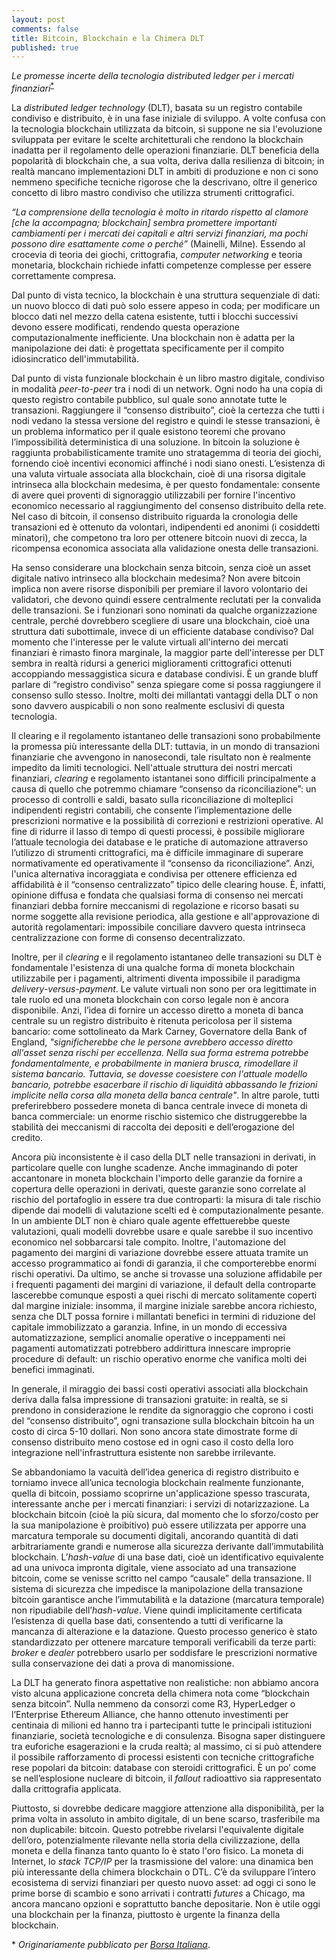 ```yaml
---
layout: post
comments: false
title: Bitcoin, Blockchain e la Chimera DLT
published: true
---
```


*Le promesse incerte della tecnologia distributed ledger per i mercati finanziari*<sup name="a1">[*](#f1)</sup>

La _distributed ledger technology_ (DLT), basata su un registro contabile condiviso e distribuito, è in una fase iniziale di sviluppo. A volte confusa con la tecnologia blockchain utilizzata da bitcoin, si suppone ne sia l'evoluzione sviluppata per evitare le scelte architetturali che rendono la blockchain inadatta per il regolamento delle operazioni finanziarie. DLT beneficia della popolarità di blockchain che, a sua volta, deriva dalla resilienza di bitcoin; in realtà mancano implementazioni DLT in ambiti di produzione e non ci sono nemmeno specifiche tecniche rigorose che la descrivano, oltre il generico concetto di libro mastro condiviso che utilizza strumenti crittografici.

_“La comprensione della tecnologia è molto in ritardo rispetto al clamore [che la accompagna; blockchain] sembra promettere importanti cambiamenti per i mercati dei capitali e altri servizi finanziari, ma pochi possono dire esattamente come o perché”_ (Mainelli, Milne). Essendo al crocevia di teoria dei giochi, crittografia, _computer networking_ e teoria monetaria, blockchain richiede infatti competenze complesse per essere correttamente compresa.

Dal punto di vista tecnico, la blockchain è una struttura sequenziale di dati: un nuovo blocco di dati può solo essere appeso in coda; per modificare un blocco dati nel mezzo della catena esistente, tutti i blocchi successivi devono essere modificati, rendendo questa operazione computazionalmente inefficiente. Una blockchain non è adatta per la manipolazione dei dati: è progettata specificamente per il compito idiosincratico dell'immutabilità.

Dal punto di vista funzionale blockchain è un libro mastro digitale, condiviso in modalità _peer-to-peer_ tra i nodi di un network. Ogni nodo ha una copia di questo registro contabile pubblico, sul quale sono annotate tutte le transazioni. Raggiungere il “consenso distribuito”, cioè la certezza che tutti i nodi vedano la stessa versione del registro e quindi le stesse transazioni, è un problema informatico per il quale esistono teoremi che provano l’impossibilità deterministica di una soluzione. In bitcoin la soluzione è raggiunta probabilisticamente tramite uno stratagemma di teoria dei giochi, fornendo cioè incentivi economici affinché i nodi siano onesti. L’esistenza di una valuta virtuale associata alla blockchain, cioè di una risorsa digitale intrinseca alla blockchain medesima, è per questo fondamentale: consente di avere quei proventi di signoraggio utilizzabili per fornire l'incentivo economico necessario al raggiungimento del consenso distribuito della rete. Nel caso di bitcoin, il consenso distribuito riguarda la cronologia delle transazioni ed è ottenuto da volontari, indipendenti ed anonimi (i cosiddetti minatori), che competono tra loro per ottenere bitcoin nuovi di zecca, la ricompensa economica associata alla validazione onesta delle transazioni.

Ha senso considerare una blockchain senza bitcoin, senza cioè un asset digitale nativo intrinseco alla blockchain medesima? Non avere bitcoin implica non avere risorse disponibili per premiare il lavoro volontario dei validatori, che devono quindi essere centralmente reclutati per la convalida delle transazioni. Se i funzionari sono nominati da qualche organizzazione centrale, perché dovrebbero scegliere di usare una blockchain, cioè una struttura dati subottimale, invece di un efficiente database condiviso? Dal momento che l'interesse per le valute virtuali all'interno dei mercati finanziari è rimasto finora marginale, la maggior parte dell'interesse per DLT sembra in realtà ridursi a generici miglioramenti crittografici ottenuti accoppiando messaggistica sicura e database condivisi. È un grande bluff parlare di “registro condiviso” senza spiegare come si possa raggiungere il consenso sullo stesso. Inoltre, molti dei millantati vantaggi della DLT o non sono davvero auspicabili o non sono realmente esclusivi di questa tecnologia.

Il clearing e il regolamento istantaneo delle transazioni sono probabilmente la promessa più interessante della DLT: tuttavia, in un mondo di transazioni finanziarie che avvengono in nanosecondi, tale risultato non è realmente impedito da limiti tecnologici. Nell'attuale struttura dei nostri mercati finanziari, _clearing_ e regolamento istantanei sono difficili principalmente a causa di quello che potremmo chiamare “consenso da riconciliazione”: un processo di controlli e saldi, basato sulla riconciliazione di molteplici indipendenti registri contabili, che consente l’implementazione delle prescrizioni normative e la possibilità di correzioni e restrizioni operative. Al fine di ridurre il lasso di tempo di questi processi, è possibile migliorare l’attuale tecnologia dei database e le pratiche di automazione attraverso l’utilizzo di strumenti crittografici, ma è difficile immaginare di superare normativamente ed operativamente il “consenso da riconciliazione”. Anzi, l'unica alternativa incoraggiata e condivisa per ottenere efficienza ed affidabilità è il “consenso centralizzato” tipico delle clearing house. È, infatti, opinione diffusa e fondata che qualsiasi forma di consenso nei mercati finanziari debba fornire meccanismi di regolazione e ricorso basati su norme soggette alla revisione periodica, alla gestione e all'approvazione di autorità regolamentari: impossibile conciliare davvero questa intrinseca centralizzazione con forme di consenso decentralizzato.

Inoltre, per il _clearing_ e il regolamento istantaneo delle transazioni su DLT è fondamentale l'esistenza di una qualche forma di moneta blockchain utilizzabile per i pagamenti, altrimenti diventa impossibile il paradigma _delivery-versus-payment_. Le valute virtuali non sono per ora legittimate in tale ruolo ed una moneta blockchain con corso legale non è ancora disponibile. Anzi, l’idea di fornire un accesso diretto a moneta di banca centrale su un registro distribuito è ritenuta pericolosa per il sistema bancario: come sottolineato da Mark Carney, Governatore della Bank of England, _"significherebbe che le persone avrebbero accesso diretto all'asset senza rischi per eccellenza. Nella sua forma estrema potrebbe fondamentalmente, e probabilmente in maniera brusca, rimodellare il sistema bancario. Tuttavia, se dovesse coesistere con l'attuale modello bancario, potrebbe esacerbare il rischio di liquidità abbassando le frizioni implicite nella corsa alla moneta della banca centrale"_. In altre parole, tutti preferirebbero possedere moneta di banca centrale invece di moneta di banca commerciale: un enorme rischio sistemico che distruggerebbe la stabilità dei meccanismi di raccolta dei depositi e dell’erogazione del credito.

Ancora più inconsistente è il caso della DLT nelle transazioni in derivati, in particolare quelle con lunghe scadenze. Anche immaginando di poter accantonare in moneta blockchain l'importo delle garanzie da fornire a copertura delle operazioni in derivati, queste garanzie sono correlate al rischio del portafoglio in essere tra due controparti: la misura di tale rischio dipende dai modelli di valutazione scelti ed è computazionalmente pesante. In un ambiente DLT non è chiaro quale agente effettuerebbe queste valutazioni, quali modelli dovrebbe usare e quale sarebbe il suo incentivo economico nel sobbarcarsi tale compito. Inoltre, l'automazione del pagamento dei margini di variazione dovrebbe essere attuata tramite un accesso programmatico ai fondi di garanzia, il che comporterebbe enormi rischi operativi. Da ultimo, se anche si trovasse una soluzione affidabile per i frequenti pagamenti dei margini di variazione, il default della controparte lascerebbe comunque esposti a quei rischi di mercato solitamente coperti dal margine iniziale: insomma, il margine iniziale sarebbe ancora richiesto, senza che DLT possa fornire i millantati benefici in termini di riduzione del capitale immobilizzato a garanzia. Infine, in un mondo di eccessiva automatizzazione, semplici anomalie operative o inceppamenti nei pagamenti automatizzati potrebbero addirittura innescare improprie procedure di default: un rischio operativo enorme che vanifica molti dei benefici immaginati.

In generale, il miraggio dei bassi costi operativi associati alla blockchain deriva dalla falsa impressione di transazioni gratuite: in realtà, se si prendono in considerazione le rendite da signoraggio che coprono i costi del “consenso distribuito”, ogni transazione sulla blockchain bitcoin ha un costo di circa 5-10 dollari. Non sono ancora state dimostrate forme di consenso distribuito meno costose ed in ogni caso il costo della loro integrazione nell'infrastruttura esistente non sarebbe irrilevante.

Se abbandoniamo la vacuità dell’idea generica di registro distribuito e torniamo invece all’unica tecnologia blockchain realmente funzionante, quella di bitcoin, possiamo scoprirne un'applicazione spesso trascurata, interessante anche per i mercati finanziari: i servizi di notarizzazione. La blockchain bitcoin (cioè la più sicura, dal momento che lo sforzo/costo per la sua manipolazione è proibitivo) può essere utilizzata per apporre una marcatura temporale su documenti digitali, ancorando quantità di dati arbitrariamente grandi e numerose alla sicurezza derivante dall’immutabilità blockchain. L’_hash-value_ di una base dati, cioè un identificativo equivalente ad una univoca impronta digitale, viene associato ad una transazione bitcoin, come se venisse scritto nel campo “causale” della transazione. Il sistema di sicurezza che impedisce la manipolazione della transazione bitcoin garantisce anche l’immutabilità e la datazione (marcatura temporale) non ripudiabile dell’_hash-value_. Viene quindi implicitamente certificata l’esistenza di quella base dati, consentendo a tutti di verificarne la mancanza di alterazione e la datazione. Questo processo generico è stato standardizzato per ottenere marcature temporali verificabili da terze parti: _broker_ e _dealer_ potrebbero usarlo per soddisfare le prescrizioni normative sulla conservazione dei dati a prova di manomissione.

La DLT ha generato finora aspettative non realistiche: non abbiamo ancora visto alcuna applicazione concreta della chimera nota come “blockchain senza bitcoin”. Nulla nemmeno da consorzi come R3, HyperLedger o l’Enterprise Ethereum Alliance, che hanno ottenuto investimenti per centinaia di milioni ed hanno tra i partecipanti tutte le principali istituzioni finanziarie, società tecnologiche e di consulenza. Bisogna saper distinguere tra euforiche esagerazioni e la cruda realtà; al massimo, ci si può attendere il possibile rafforzamento di processi esistenti con tecniche crittografiche rese popolari da bitcoin: database con steroidi crittografici. È un po’ come se nell’esplosione nucleare di bitcoin, il _fallout_ radioattivo sia rappresentato dalla crittografia applicata.

Piuttosto, si dovrebbe dedicare maggiore attenzione alla disponibilità, per la prima volta in assoluto in ambito digitale, di un bene scarso, trasferibile ma non duplicabile: bitcoin. Questo potrebbe rivelarsi l'equivalente digitale dell’oro, potenzialmente rilevante nella storia della civilizzazione, della moneta e della finanza tanto quanto lo è stato l'oro fisico. La moneta di Internet, lo _stack TCP/IP_ per la trasmissione del valore: una dinamica ben più interessante della chimera blockchain o DTL. C’è da sviluppare l’intero ecosistema di servizi finanziari per questo nuovo asset: ad oggi ci sono le prime borse di scambio e sono arrivati i contratti _futures_ a Chicago, ma ancora mancano opzioni e soprattutto banche depositarie. Non è utile oggi una blockchain per la finanza, piuttosto è urgente la finanza della blockchain.

<a name="f1">*</a> _Originariamente pubblicato per [Borsa Italiana](www.borsaitaliana.it/borsaitaliana/academy/bitcoin-blockchain-chimera-dlt.htm)_.
